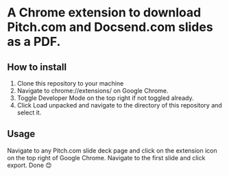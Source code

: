 # A Chrome extension to download Pitch.com and Docsend.com slides as a PDF.


## How to install
1. Clone this repository to your machine
2. Navigate to chrome://extensions/ on Google Chrome.
3. Toggle Developer Mode on the top right if not toggled already.
4. Click Load unpacked and navigate to the directory of this repository and select it.

## Usage
Navigate to any Pitch.com slide deck page and click on the extension icon on the top right of Google Chrome. Navigate to the first slide and click export. Done 😊

